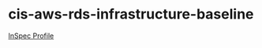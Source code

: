 # cis-aws-rds-infrastructure-baseline

[InSpec Profile](https://github.com/mitre/aws-rds-infrastructure-cis-baseline)			


<Weather/>


